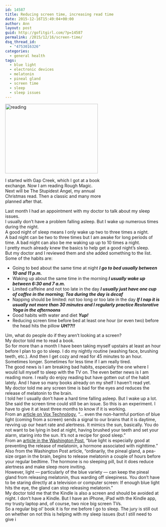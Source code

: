```yaml
---
id: 14587
title: Reducing screen time, increasing read time
date: 2015-12-16T15:49:04+00:00
author: Ann
layout: post
guid: http://gofitgirl.com/?p=14587
permalink: /2015/12/16/screen-time/
dsq_thread_id:
  - "4753016326"
categories:
  - general health
tags:
  - blue light
  - electronic devices
  - melatonin
  - pineal gland
  - screen time
  - sleep
  - sleep issues
---
```

<div id="attachment_14615" style="width: 310px" class="wp-caption alignleft">
  <a href="http://gofitgirl.com/2015/12/screen-time/img_7298/" rel="attachment wp-att-14615"><img class="size-medium wp-image-14615" src="http://gofitgirl.com/wp-content/uploads/2015/12/IMG_7298-300x225.jpg" alt="reading" width="300" height="225" /></a>
  
  <p class="wp-caption-text">
    I started with Gap Creek, which I got at a book exchange. Now I am reading Rough Magic. Next will be The Stupidest Angel, my annual Christmas read. Then a classic and many more planned after that.
  </p>
</div>

  
Last month I had an appointment with my doctor to talk about my sleep issues.  
I usually don&#8217;t have a problem falling asleep. But I wake up numerous times during the night.  
A good night of sleep means I only wake up two to three times a night.  
A bad night can be two to three times but I am awake for long periods of time. A bad night can also be me waking up up to 10 times a night.  
I pretty much already knew the basics to help get a good night&#8217;s sleep.  
But my doctor and I reviewed them and she added something to the list.  
Some of the habits are:

  * Going to bed about the same time at night _**I go to bed usually between 10 and 11 p.m.**_
  * Waking up about the same time in the morning _**I usually wake up between 6:30 and 7 a.m.**_
  * Limited caffeine and not too late in the day _**I usually just have one cup of coffee in the morning; Tea during the day is decaf**_
  * Napping should be limited: not too long or too late in the day _**If I nap it is usually not more than 30 minutes and I regularly practice Restorative Yoga in the afternoons**_
  * Good habits with water and diet _**Yup!**_
  * Reducing screen time before bed at least one hour (or even two) before the head hits the pillow _**UH??!!**_

Um, what do people do if they aren&#8217;t looking at a screen?  
My doctor told me to read a book.  
So for more than a month I have been taking myself upstairs at least an hour before I plan to go to sleep. I do my nightly routine (washing face, brushing teeth, etc.). And then I get cozy and read for 45 minutes to an hour. Sometimes longer. Sometimes for less time if I am really tired.  
The good news is I am breaking bad habits, especially the one where I would lull myself to sleep with the TV on. The even better news is I am reading more. I really do enjoy reading but have gotten out of the habit lately. And I have so many books already on my shelf I haven&#8217;t read yet.  
My doctor told me any screen time is bad for the eyes and reduces the release of melatonin to the brain.  
I told her I usually don&#8217;t have a hard time falling asleep. But I wake up a lot. She said the screen time could still be an issue. So this is an experiment. I have to give it at least three months to know if it is working.  
From an [article on Vox Technology](http://www.vox.com/2015/11/2/9658952/blue-light-app), &#8220;&#8230; even the non-harmful portion of blue light (coming from a screen) sends a signal to our brains that it is daytime, revving up our heart rate and alertness. It mimics the sun, basically. You do not want to be lying in bed at night, having brushed your teeth and set your alarm, staring into the sun. It&#8217;s not a recipe for good sleep.&#8221;  
From an [article in the Washington Post](https://www.washingtonpost.com/national/health-science/blue-light-from-electronics-disturbs-sleep-especially-for-teenagers/2014/08/29/3edd2726-27a7-11e4-958c-268a320a60ce_story.html), &#8220;blue light is especially good at preventing the release of melatonin, a hormone associated with nighttime.&#8221;  
Also from the Washington Post article, &#8220;ordinarily, the pineal gland, a pea-size organ in the brain, begins to release melatonin a couple of hours before your regular bedtime. The hormone is no sleeping pill, but it does reduce alertness and make sleep more inviting.  
However, light — particularly of the blue variety — can keep the pineal gland from releasing melatonin, thus warding off sleepiness. You don’t have to be staring directly at a television or computer screen: If enough blue light hits the eye, the gland can stop releasing melatonin.&#8221;  
My doctor told me that the Kindle is also a screen and should be avoided at night. I don&#8217;t have a Kindle. But I have an iPhone, iPad with the Kindle app, my trusty laptop and, of course, two nice big screen TVs.  
So a regular big ol&#8217; book it is for me before I go to sleep. The jury is still out on whether on not this is helping with my sleep issues (but I still need to give i